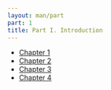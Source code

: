 ```yaml
---
layout: man/part
part: 1
title: Part I. Introduction
---
```


- [Chapter 1](/man/p1/ch1_overview.html)
- [Chapter 2](/man/p1/ch2_motivation.html)
- [Chapter 3](/man/p1/ch3_getting_started.html)
- [Chapter 4](/man/p1/ch4_capsule_oriented_design.html)
